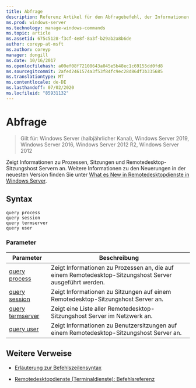 ```yaml
---
title: Abfrage
description: Referenz Artikel für den Abfragebefehl, der Informationen über Prozesse, Sitzungen und Remotedesktop-Sitzungshost Server anzeigt.
ms.prod: windows-server
ms.technology: manage-windows-commands
ms.topic: article
ms.assetid: 675c5128-f3cf-4e8f-8a3f-b29ab2a8b6de
author: coreyp-at-msft
ms.author: coreyp
manager: dongill
ms.date: 10/16/2017
ms.openlocfilehash: a00ef08f72108643a045e5b48ec1c69155dd0fd8
ms.sourcegitcommit: 2afed2461574a3f53f84fc9ec28d86df3b335685
ms.translationtype: MT
ms.contentlocale: de-DE
ms.lasthandoff: 07/02/2020
ms.locfileid: "85931132"
---
```

# <a name="query"></a>Abfrage

> Gilt für: Windows Server (halbjährlicher Kanal), Windows Server 2019, Windows Server 2016, Windows Server 2012 R2, Windows Server 2012

Zeigt Informationen zu Prozessen, Sitzungen und Remotedesktop-Sitzungshost Servern an. Weitere Informationen zu den Neuerungen in der neuesten Version finden Sie unter [What es New in Remotedesktopdienste in Windows Server](https://docs.microsoft.com/previous-versions/windows/it-pro/windows-server-2012-R2-and-2012/dn283323(v=ws.11)).

## <a name="syntax"></a>Syntax

```
query process
query session
query termserver
query user
```

### <a name="parameters"></a>Parameter

| Parameter | Beschreibung |
|--|--|
| [query process](query-process.md) | Zeigt Informationen zu Prozessen an, die auf einem Remotedesktop-Sitzungshost Server ausgeführt werden. |
| [query session](query-session.md) | Zeigt Informationen zu Sitzungen auf einem Remotedesktop-Sitzungshost Server an. |
| [query termserver](query-termserver.md) | Zeigt eine Liste aller Remotedesktop-Sitzungshost Server im Netzwerk an. |
| [query user](query-user.md) | Zeigt Informationen zu Benutzersitzungen auf einem Remotedesktop-Sitzungshost Server an. |

## <a name="additional-references"></a>Weitere Verweise

- [Erläuterung zur Befehlszeilensyntax](command-line-syntax-key.md)

- [Remotedesktopdienste (Terminaldienste): Befehlsreferenz](remote-desktop-services-terminal-services-command-reference.md)
